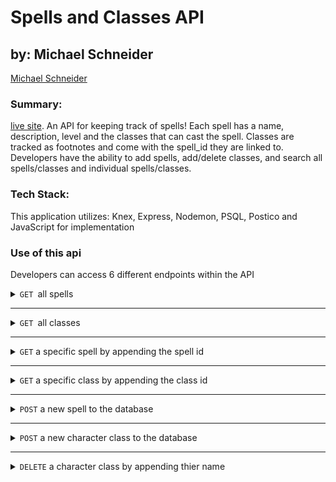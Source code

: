 # Spells and Classes API
## by: Michael Schneider
[Michael Schneider](https://github.com/mschneider247)

### Summary:
[live site](https://spells-classes-api.herokuapp.com/).
An API for keeping track of spells!  Each spell has a name, description, level and the classes that can cast the spell. Classes are tracked as footnotes and come with the spell_id they are linked to. Developers have the ability to add spells, add/delete classes, and search all spells/classes and individual spells/classes.

### Tech Stack:
This application utilizes: Knex, Express, Nodemon, PSQL, Postico and JavaScript for implementation 

### Use of this api
 Developers can access 6 different endpoints within the API

<details>

  <summary><code>GET </code>all spells</summary>
  example request : `GET` `/api/v1/spells`
  <br>
  example response: 

  ```javascript

  [
    {
        "id": 174,
        "name": "Conjure Snacks",
        "level": 3,
        "description": "Create 45 pounds worth of snacks, delicious, but not very nutritious",
        "created_at": "2019-11-21T20:41:25.054Z",
        "updated_at": "2019-11-21T20:41:25.054Z"
    },
    {
        "id": 182,
        "name": "Emergency Command Hologram",
        "level": 6,
        "description": "Conjure a holographic Doctor that can dispence advice and medical care for 30 minutes",
        "created_at": "2019-11-21T20:41:25.061Z",
        "updated_at": "2019-11-21T20:41:25.061Z"
    }...
  ]

  ```

</details>

---

<details>
  <summary><code>GET </code>all classes</summary>
  example request : `GET` `/api/v1/classes`\
  <br>
  example response: 

  ```javascript

[
    {
        "id": 1,
        "name": "Wizard",
        "spell_id": 159,
        "created_at": "2019-11-21T20:41:25.065Z",
        "updated_at": "2019-11-21T20:41:25.065Z"
    },
    {
        "id": 2,
        "name": "Druid",
        "spell_id": 161,
        "created_at": "2019-11-21T20:41:25.066Z",
        "updated_at": "2019-11-21T20:41:25.066Z"
    },
    {
        "id": 3,
        "name": "Ranger",
        "spell_id": 161,
        "created_at": "2019-11-21T20:41:25.067Z",
        "updated_at": "2019-11-21T20:41:25.067Z"
    }...
  ]

  ```

</details>

---

<details>
  <summary><code>GET</code> a specific spell by appending the spell id</summary>
  example request : `GET` `/api/v1/spells/164`
  <br>
  example response: 

  ```javascript

{
    "id": 164,
    "name": "Touch of the Grave",
    "level": 0,
    "description": "A disembodied skeletal hand appears in mid air and smacks the target",
    "created_at": "2019-11-21T20:41:25.044Z",
    "updated_at": "2019-11-21T20:41:25.044Z"
}
  ```
</details>

---

<details>
  <summary><code>GET</code> a specific class by appending the class id</summary>
  example request : `GET` `/api/v1/classes/11`
  <br>
  example response: 

  ```javascript

{
    "id": 11,
    "name": "Warlock",
    "spell_id": 164,
    "created_at": "2019-11-21T20:41:25.071Z",
    "updated_at": "2019-11-21T20:41:25.071Z"
}

  ```

</details>

---

<details>
  <summary><code>POST</code> a new spell to the database</summary>
  example request : `POST` `/api/v1/spells`
  <br>
  body.json()

  ```javascript

{
	"name": "Post spell to API",
	"level": 2,
	"description": "Allow Front End Developer to post a new spell to the database",
	"classes": ["Wizard", "Developer", "Engineer"]
}

  ```

  example response: 

  ```javascript

{
  "name": "Post spell to API"
}

  ```

</details>

---

<details>
  <summary><code>POST</code> a new character class to the database</summary>
  example request : `POST` `/api/v1/classes`
  <br>
  body.json()

  ```javascript

{
	"name": "Archeologist"
}

  ```

  example response: 

  ```javascript

{
  "name": "Archeologist"
}

  ```

</details>

---

<details>
  <summary><code>DELETE</code> a character class by appending thier name</summary>
  
  example request : `DELETE` `/api/v1/classes/Bank Teller`
  <br>
  example response: 

  ```javascript

"Character class: Bank Teller DELETED"

  ```

</details>